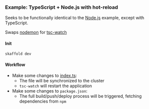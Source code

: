 ### Example: TypeScript + Node.js with hot-reload

Seeks to be functionally identical to the [Node.js](./nodejs) example, except with TypeScript.

Swaps [nodemon](https://nodemon.io/) for [tsc-watch](https://github.com/gilamran/tsc-watch#the-nodemon-for-typescript)

#### Init

```bash
skaffold dev
```

#### Workflow

* Make some changes to [index.ts](./backend/src/index.ts):
    * The file will be synchronized to the cluster
    * `tsc-watch` will restart the application
* Make some changes to `package.json`:
    * The full build/push/deploy process will be triggered, fetching dependencies from `npm`
